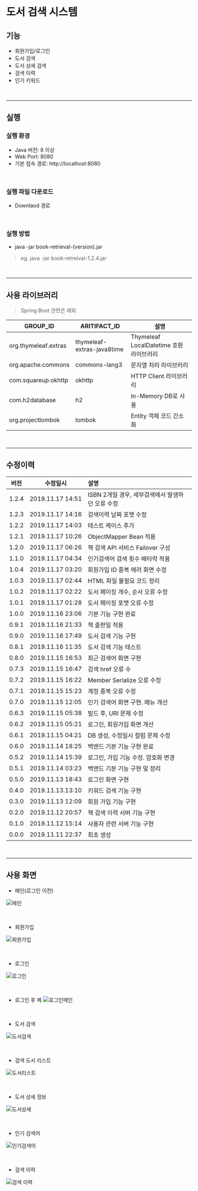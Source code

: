 # 도서 검색 시스템

## 기능
* 회원가입/로그인
* 도서 검색
* 도서 상세 검색
* 검색 이력
* 인기 키워드

<br />

------------

## 실행

### 실행 환경
* Java 버전: 8 이상
* Web Port: 8080
* 기본 접속 경로: http://localhost:8080

<br />

### 실행 파일 다운로드
* Downlaod 경로

<br />

### 실행 방법
* java -jar book-retrieval-{version}.jar

> eg. java -jar book-retreival-1.2.4.jar

<br />

----------------

## 사용 라이브러리

> Spring Boot 관련은 제외

| GROUP_ID | ARITIFACT_ID | 설명 |
| ---- | ---- | ---- |
| org.thymeleaf.extras | thymeleaf-extras-java8time | Thymeleaf LocalDatetime 호환 라이브러리 |
| org.apache.commons | commons-lang3 | 문자열 처리 라이브러리 |
| com.squareup.okhttp | okhttp | HTTP Client 라이브러리 |
| com.h2database | h2 | In-Memory DB로 사용 |
| org.projectlombok  | lombok | Entity 객체 코드 간소화 |

<br />

--------

## 수정이력

| 버전 | 수정일시 | 설명 |
| :----: | :----: | :---- |
| 1.2.4 | 2019.11.17 14:51 | ISBN 2개일 경우, 세부검색에서 발생하던 오류 수정 |
| 1.2.3 | 2019.11.17 14:16 | 검색이력 날짜 포맷 수정 |
| 1.2.2 | 2019.11.17 14:03 | 테스트 케이스 추가 |
| 1.2.1 | 2019.11.17 10:26 | ObjectMapper Bean 적용 |
| 1.2.0 | 2019.11.17 06:26 | 책 검색 API 서비스 Failover 구성 |
| 1.1.0 | 2019.11.17 04:34 | 인기검색어 검색 횟수 배타락 적용 |
| 1.0.4 | 2019.11.17 03:20 | 회원가입 ID 중복 에러 화면 수정 |
| 1.0.3 | 2019.11.17 02:44 | HTML 파일 불필요 코드 정리 |
| 1.0.2 | 2019.11.17 02:22 | 도서 페이징 개수, 순서 오류 수정 |
| 1.0.1 | 2019.11.17 01:28 | 도서 페이징 포맷 오류 수정 |
| 1.0.0 | 2019.11.16 23:06 | 기본 기능 구현 완료 |
| 0.9.1 | 2019.11.16 21:33 | 책 출판일 적용 |
| 0.9.0 | 2019.11.16 17:49 | 도서 검색 기능 구현 |
| 0.8.1 | 2019.11.16 11:35 | 도서 검색 기능 테스트 |
| 0.8.0 | 2019.11.15 16:53 | 최근 검색어 화면 구현 |
| 0.7.3 | 2019.11.15 16:47 | 검색 href 오류 수 |
| 0.7.2 | 2019.11.15 16:22 | Member Serialize 오류 수정 |
| 0.7.1 | 2019.11.15 15:23 | 계정 중복 오류 수정 |
| 0.7.0 | 2019.11.15 12:05 | 인기 검색어 화면 구현. 메뉴 개선 |
| 0.6.3 | 2019.11.15 05:38 | 빌드 후, URI 문제 수정 |
| 0.6.2 | 2019.11.15 05:21 | 로그인, 회원가입 화면 개선 |
| 0.6.1 | 2019.11.15 04:21 | DB 생성, 수정일시 컬럼 문제 수정 |
| 0.6.0 | 2019.11.14 18:25 | 백엔드 기본 기능 구현 완료 |
| 0.5.2 | 2019.11.14 15:39 | 로그인, 가입 기능 수정. 암호화 변경 |
| 0.5.1 | 2019.11.14 03:23 | 백엔드 기본 기능 구현 및 정리 |
| 0.5.0 | 2019.11.13 18:43 | 로그인 화면 구현 |
| 0.4.0 | 2019.11.13.13:10 | 키워드 검색 기능 구현 |
| 0.3.0 | 2019.11.13 12:09 | 회원 가입 기능 구현 |
| 0.2.0 | 2019.11.12 20:57 | 책 검색 이력 서버 기능 구현 |
| 0.1.0 | 2019.11.12 15:14 | 사용자 관련 서버 기능 구현 |
| 0.0.0 | 2019.11.11 22:37 | 최초 생성 |

<br />

--------------

## 사용 화면

* 메인(로그인 이전)

![메인](/img/screenshot001.png)

<br />

* 회원가입

![회원가입](/img/screenshot002.png)

<br />

* 로그인

![로그인](/img/screenshot003.png)

<br />

* 로그인 후 메
![로그인메인](/img/screenshot004.png)

<br />

* 도서 검색

![도서검색](/img/screenshot005.png)

<br />

* 검색 도서 리스트

![도서리스트](/img/screenshot006.png)

<br />

* 도서 상세 정보

![도서상세](/img/screenshot007.png)

<br />

* 인기 검색어

![인기검색어](/img/screenshot008.png)

<br />

* 검색 이력

![검색 이력](/img/screenshot009.png)


